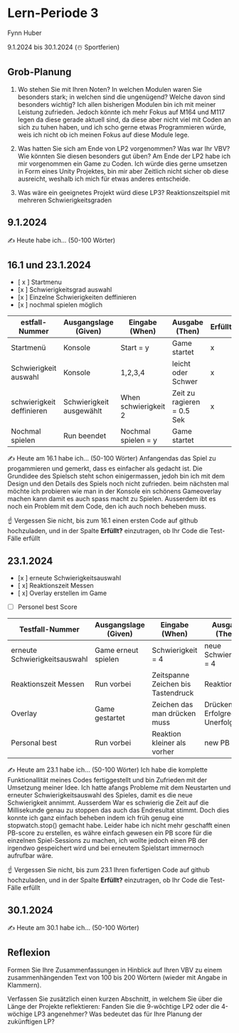 # Lern-Periode 3

Fynn Huber

9.1.2024 bis 30.1.2024 (☃️ Sportferien)

## Grob-Planung

1. Wo stehen Sie mit Ihren Noten? In welchen Modulen waren Sie besonders stark; in welchen sind die ungenügend? Welche davon sind besonders wichtig?
   Ich allen bisherigen Modulen bin ich mit meiner Leistung zufrieden. Jedoch könnte ich mehr Fokus auf M164 und M117 legen da diese gerade aktuell sind,
   da diese aber nicht viel mit Coden an sich zu tuhen haben, und ich scho gerne etwas Programmieren würde,
    weis ich nicht ob ich meinen Fokus auf diese Module lege.
   
2. Was hatten Sie sich am Ende von LP2 vorgenommen? Was war Ihr VBV? Wie könnten Sie diesen besonders gut üben?
   Am Ende der LP2 habe ich mir vorgenommen ein Game zu Coden. Ich würde dies gerne umsetzen in Form eines Unity Projektes,
    bin mir aber Zeitlich nicht sicher ob diese ausreicht, weshalb ich mich für etwas anderes entscheide.
   
3. Was wäre ein geeignetes Projekt würd diese LP3?
  Reaktionszeitspiel mit mehreren Schwierigkeitsgraden
## 9.1.2024

✍️ Heute habe ich... (50-100 Wörter)

## 16.1 und 23.1.2024

- [ x ] Startmenu
- [x ] Schwierigkeitsgrad auswahl
- [x ] Einzelne Schwierigkeiten deffinieren
- [x ] nochmal spielen möglich

| estfall-Nummer | Ausgangslage (Given) | Eingabe (When) | Ausgabe (Then) | Erfüllt? |
| -------------- | -------------------- | -------------- | -------------- | -------- |
|  Startmenü             |Konsole                     |  Start = y              |    Game startet            |     x     |
|  Schwierigkeit auswahl        |     Konsole                 |     1,2,3,4           |      leicht oder Schwer          |     x     |
|schwierigkeit deffinieren        |       Schwierigkeit ausgewählt             |    When schwierigkeit 2          |  Zeit zu ragieren = 0.5 Sek             |     x     |
|Nochmal spielen            | Run beendet     |  Nochmal spielen = y       |     Game startet |      |

✍️ Heute am 16.1 habe ich... (50-100 Wörter)
Anfangendas das Spiel zu progammieren und gemerkt, dass es einfacher als gedacht ist. Die Grundidee des Spielsch steht schon einigermassen, jedoh bin ich mit dem Design und den Details des Spiels noch nicht zufrieden. beim nächsten mal möchte ich probieren wie man in der Konsole ein schönens Gameoverlay machen kann damit es auch spass macht zu Spielen. Ausserdem ibt es noch ein Problem mit dem Code, den ich auch noch beheben muss.

☝️ Vergessen Sie nicht, bis zum 16.1 einen ersten Code auf github hochzuladen, und in der Spalte **Erfüllt?** einzutragen, ob Ihr Code die Test-Fälle erfüllt

## 23.1.2024

- [x ] erneute Schwierigkeitsauswahl
- [ x] Reaktionszeit Messen
- [ x] Overlay erstellen im Game 
- [ ] Personel best Score

| Testfall-Nummer | Ausgangslage (Given) | Eingabe (When) | Ausgabe (Then) | Erfüllt? |
| --------------- | -------------------- | -------------- | -------------- | -------- |
| erneute Schwierigkeitsauswahl               |Game erneut spielen                  |         Schwierigkeit = 4       | neue Schwierigkeit = 4            |     x     |
| Reaktionszeit Messen        | Run vorbei                |  Zeitspanne Zeichen bis Tastendruck              | Reaktionszeit            |    x      |
| Overlay              | Game gestartet                 |  Zeichen das man drücken muss          |   Drücken Erfolgrecih / Unerfolgreich            |    x      |
|Personal best | Run vorbei |Reaktion kleiner als vorher | new PB | |

✍️ Heute am 23.1 habe ich... (50-100 Wörter)
Ich habe die komplette Funktionallität meines Codes fertiggestellt und bin Zufrieden mit der Umsetzung meiner Idee. Ich hatte afangs Probleme mit dem Neustarten und erneuter Schwierigkeitsauswahl des Spieles, damit es die neue Schwierigkeit annimmt. Ausserdem War es schwierig die Zeit auf die Millisekunde genau zu stoppen das auch das Endresultat stimmt. Doch dies konnte ich ganz einfach beheben indem ich früh genug eine stopwatch.stop() gemacht habe.
Leider habe ich nicht mehr geschafft einen PB-score zu erstellen, es währe einfach gewesen ein PB score für die einzelnen Spiel-Sessions zu machen, ich wollte jedoch einen PB der irgendwo gespeichert wird und bei erneutem Spielstart immernoch aufrufbar wäre. 

☝️ Vergessen Sie nicht, bis zum 23.1 Ihren fixfertigen Code auf github hochzuladen, und in der Spalte **Erfüllt?** einzutragen, ob Ihr Code die Test-Fälle erfüllt

## 30.1.2024

✍️ Heute am 30.1 habe ich... (50-100 Wörter)

## Reflexion

Formen Sie Ihre Zusammenfassungen in Hinblick auf Ihren VBV zu einem zusammenhängenden Text von 100 bis 200 Wörtern (wieder mit Angabe in Klammern).

Verfassen Sie zusätzlich einen kurzen Abschnitt, in welchem Sie über die Länge der Projekte reflektieren: Fanden Sie die 9-wöchtige LP2 oder die 4-wöchige LP3 angenehmer? Was bedeutet das für Ihre Planung der zukünftigen LP?
